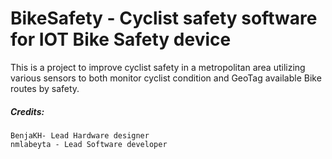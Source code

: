 # BikeSafety - Cyclist safety software for IOT Bike Safety device

This is a project to improve cyclist safety in a metropolitan area utilizing various sensors to both monitor cyclist condition and GeoTag available Bike routes by safety.


##### Credits:
	BenjaKH- Lead Hardware designer
	nmlabeyta - Lead Software developer